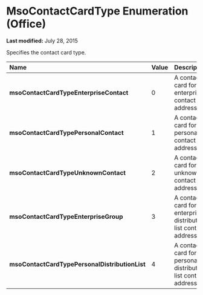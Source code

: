 
# MsoContactCardType Enumeration (Office)

 **Last modified:** July 28, 2015

Specifies the contact card type.


|**Name**|**Value**|**Description**|
|:-----|:-----|:-----|
| **msoContactCardTypeEnterpriseContact**|0|A contact card for an enterprise contact address.|
| **msoContactCardTypePersonalContact**|1|A contact card for a personal contact address.|
| **msoContactCardTypeUnknownContact**|2|A contact card for an unknown contact address.|
| **msoContactCardTypeEnterpriseGroup**|3|A contact card for an enterprise distribution list contact address.|
| **msoContactCardTypePersonalDistributionList**|4|A contact card for a personal distribution list contact address.|
